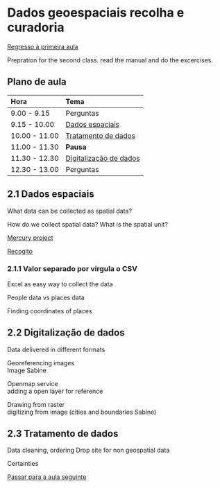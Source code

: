 # Dados geoespaciais recolha e curadoria

[Regresso à primeira aula](https://github.com/Toletum-Network/QGIS_Classical_Studies/blob/master/M%C3%A9todos_espaciais_para_os_visigodos/1.%20Introdu%C3%A7%C3%A3o_primeiro%20mapa.md)

Prepration for the second class. read the manual and do the excercises. 

## Plano de aula

| **Hora**         |   **Tema**   |
|:--------------|:-----------|
| 9.00 - 9.15 | Perguntas |
| 9.15 - 10.00 | [Dados espaciais](https://github.com/Toletum-Network/QGIS_Classical_Studies/blob/master/M%C3%A9todos_espaciais_para_os_visigodos/2.%20Dados_geoespaciais_recolha_e_curadoria.md#21-dados-espaciais)  |
| 10.00 - 11.00 | [Tratamento de dados](https://github.com/Toletum-Network/QGIS_Classical_Studies/blob/master/M%C3%A9todos_espaciais_para_os_visigodos/2.%20Dados_geoespaciais_recolha_e_curadoria.md#22-digitaliza%C3%A7%C3%A3o-de-dados)|
| 11.00 - 11.30 | **Pausa** | 
| 11.30 - 12.30 | [Digitalização de dados](https://github.com/Toletum-Network/QGIS_Classical_Studies/blob/master/M%C3%A9todos_espaciais_para_os_visigodos/2.%20Dados_geoespaciais_recolha_e_curadoria.md#23-tratamento-de-dados) |
| 12.30 - 13.00 | Perguntas |

## 2.1 Dados espaciais
What data can be collected as spatial data?

How do we collect spatial data? What is the spatial unit?

[Mercury project](https://projectmercury.eu/datasets/)

[Recogito](https://recogito.pelagios.org/)

### 2.1.1 Valor separado por vírgula o CSV
Excel as easy way to collect the data

People data vs places data

Finding coordinates of places 

## 2.2 Digitalização de dados
Data delivered in different formats

Georeferencing images
<br>Image Sabine

Openmap service
<br> adding a open layer for reference

Drawing from raster
<br> digitizing from image (cities and boundaries Sabine)

## 2.3 Tratamento de dados

Data cleaning, ordering
Drop site for non geospatial data

Certainties


[Passar para a aula seguinte](https://github.com/Toletum-Network/QGIS_Classical_Studies/blob/master/M%C3%A9todos_espaciais_para_os_visigodos/3.%20An%C3%A1lises_de_datos_relacional_e_quantitativa.md)
